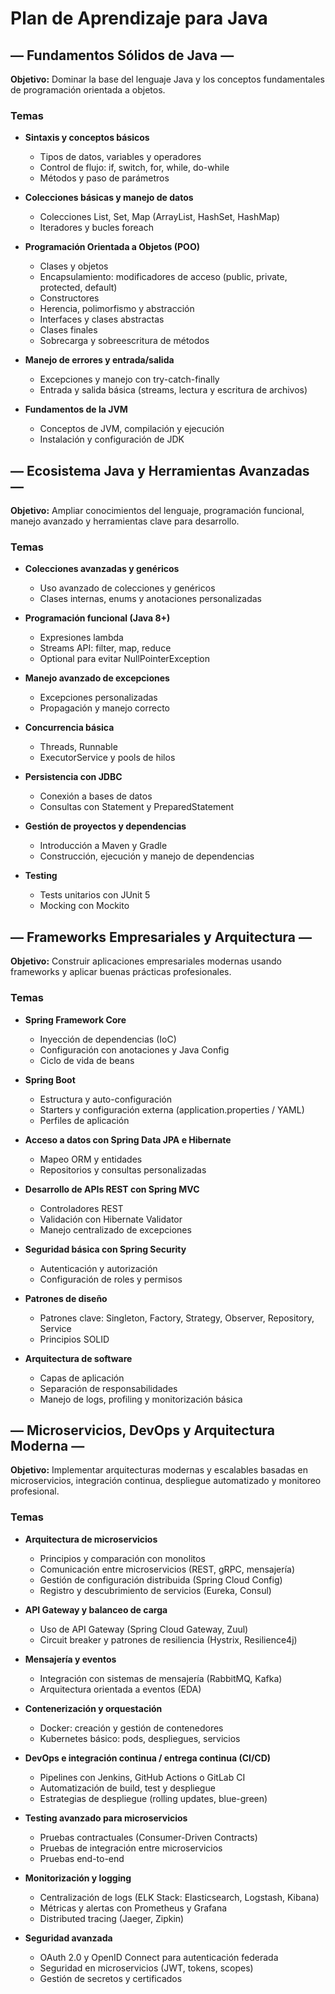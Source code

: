 # **Plan de Aprendizaje para Java**

## **— Fundamentos Sólidos de Java —**

**Objetivo:** Dominar la base del lenguaje Java y los conceptos fundamentales de programación orientada a objetos.

### **Temas**

* **Sintaxis y conceptos básicos**

  * Tipos de datos, variables y operadores
  * Control de flujo: if, switch, for, while, do-while
  * Métodos y paso de parámetros

* **Colecciones básicas y manejo de datos**

  * Colecciones List, Set, Map (ArrayList, HashSet, HashMap)
  * Iteradores y bucles foreach

* **Programación Orientada a Objetos (POO)**

  * Clases y objetos
  * Encapsulamiento: modificadores de acceso (public, private, protected, default)
  * Constructores
  * Herencia, polimorfismo y abstracción
  * Interfaces y clases abstractas
  * Clases finales
  * Sobrecarga y sobreescritura de métodos

* **Manejo de errores y entrada/salida**

  * Excepciones y manejo con try-catch-finally
  * Entrada y salida básica (streams, lectura y escritura de archivos)

* **Fundamentos de la JVM**

  * Conceptos de JVM, compilación y ejecución
  * Instalación y configuración de JDK


## **— Ecosistema Java y Herramientas Avanzadas —**

**Objetivo:** Ampliar conocimientos del lenguaje, programación funcional, manejo avanzado y herramientas clave para desarrollo.

### **Temas**

* **Colecciones avanzadas y genéricos**

  * Uso avanzado de colecciones y genéricos
  * Clases internas, enums y anotaciones personalizadas

* **Programación funcional (Java 8+)**

  * Expresiones lambda
  * Streams API: filter, map, reduce
  * Optional para evitar NullPointerException

* **Manejo avanzado de excepciones**

  * Excepciones personalizadas
  * Propagación y manejo correcto

* **Concurrencia básica**

  * Threads, Runnable
  * ExecutorService y pools de hilos

* **Persistencia con JDBC**

  * Conexión a bases de datos
  * Consultas con Statement y PreparedStatement

* **Gestión de proyectos y dependencias**

  * Introducción a Maven y Gradle
  * Construcción, ejecución y manejo de dependencias

* **Testing**

  * Tests unitarios con JUnit 5
  * Mocking con Mockito


## **— Frameworks Empresariales y Arquitectura —**

**Objetivo:** Construir aplicaciones empresariales modernas usando frameworks y aplicar buenas prácticas profesionales.

### **Temas**

* **Spring Framework Core**

  * Inyección de dependencias (IoC)
  * Configuración con anotaciones y Java Config
  * Ciclo de vida de beans

* **Spring Boot**

  * Estructura y auto-configuración
  * Starters y configuración externa (application.properties / YAML)
  * Perfiles de aplicación

* **Acceso a datos con Spring Data JPA e Hibernate**

  * Mapeo ORM y entidades
  * Repositorios y consultas personalizadas

* **Desarrollo de APIs REST con Spring MVC**

  * Controladores REST
  * Validación con Hibernate Validator
  * Manejo centralizado de excepciones

* **Seguridad básica con Spring Security**

  * Autenticación y autorización
  * Configuración de roles y permisos

* **Patrones de diseño**

  * Patrones clave: Singleton, Factory, Strategy, Observer, Repository, Service
  * Principios SOLID

* **Arquitectura de software**

  * Capas de aplicación
  * Separación de responsabilidades
  * Manejo de logs, profiling y monitorización básica


## **— Microservicios, DevOps y Arquitectura Moderna —**

**Objetivo:** Implementar arquitecturas modernas y escalables basadas en microservicios, integración continua, despliegue automatizado y monitoreo profesional.

### **Temas**

* **Arquitectura de microservicios**

  * Principios y comparación con monolitos
  * Comunicación entre microservicios (REST, gRPC, mensajería)
  * Gestión de configuración distribuida (Spring Cloud Config)
  * Registro y descubrimiento de servicios (Eureka, Consul)

* **API Gateway y balanceo de carga**

  * Uso de API Gateway (Spring Cloud Gateway, Zuul)
  * Circuit breaker y patrones de resiliencia (Hystrix, Resilience4j)

* **Mensajería y eventos**

  * Integración con sistemas de mensajería (RabbitMQ, Kafka)
  * Arquitectura orientada a eventos (EDA)

* **Contenerización y orquestación**

  * Docker: creación y gestión de contenedores
  * Kubernetes básico: pods, despliegues, servicios

* **DevOps e integración continua / entrega continua (CI/CD)**

  * Pipelines con Jenkins, GitHub Actions o GitLab CI
  * Automatización de build, test y despliegue
  * Estrategias de despliegue (rolling updates, blue-green)

* **Testing avanzado para microservicios**

  * Pruebas contractuales (Consumer-Driven Contracts)
  * Pruebas de integración entre microservicios
  * Pruebas end-to-end

* **Monitorización y logging**

  * Centralización de logs (ELK Stack: Elasticsearch, Logstash, Kibana)
  * Métricas y alertas con Prometheus y Grafana
  * Distributed tracing (Jaeger, Zipkin)

* **Seguridad avanzada**

  * OAuth 2.0 y OpenID Connect para autenticación federada
  * Seguridad en microservicios (JWT, tokens, scopes)
  * Gestión de secretos y certificados
